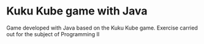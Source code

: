 # Kuku Kube game with Java
 Game developed with Java based on the Kuku Kube game. Exercise carried out for the subject of Programming II
